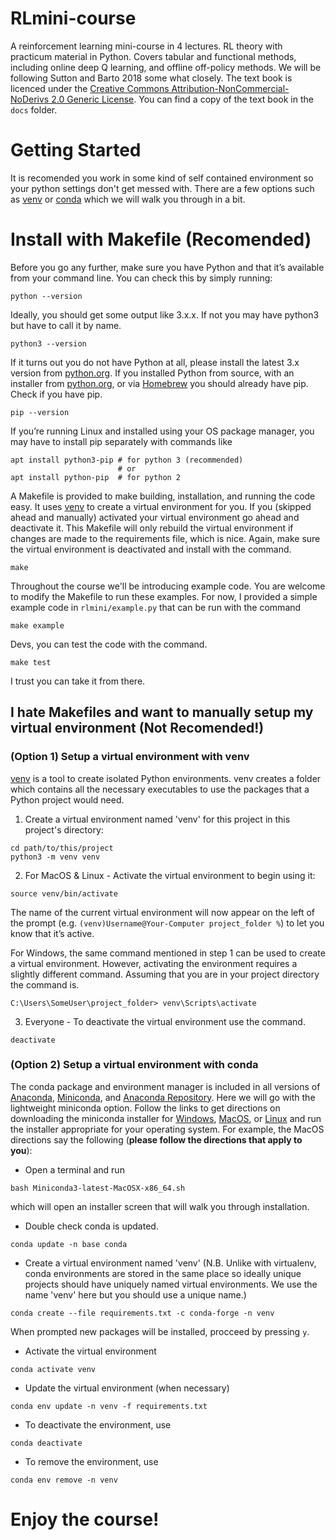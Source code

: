 # RLmini-course
A reinforcement learning mini-course in 4 lectures. RL theory with practicum material in Python. Covers tabular and functional methods, including online deep Q learning, and offline off-policy methods. We will be following Sutton and Barto 2018 some what closely. The text book is licenced under the [Creative Commons Attribution-NonCommercial-NoDerivs 2.0 Generic License](http://creativecommons.org/licenses/by-nc-nd/2.0/). You can find a copy of the text book in the `docs` folder.

# Getting Started
It is recomended you work in some kind of self contained environment so your
python settings don't get messed with. There are a few options such as
[venv](https://docs.python.org/3/library/venv.html)
or [conda](https://docs.conda.io/projects/conda/en/latest/) which we will walk you through in a bit.

# Install with Makefile (Recomended)
Before you go any further, make sure you have Python and that it’s available
from your command line. You can check this by simply running:
```
python --version
```
Ideally, you should get some output like 3.x.x. If not you may have python3 but have to call it by name.
```
python3 --version
```
If it turns out you do not have Python at all, please install
the latest 3.x version from [python.org](python.org).
If you installed Python from source, with an installer from
[python.org](python.org), or via [Homebrew](https://brew.sh/) you should already
have pip. Check if you have pip.
```
pip --version
```
If you’re running Linux and installed using your OS package manager, you may have to install pip separately with commands like
```
apt install python3-pip	# for python 3 (recommended)
                        # or
apt install python-pip	# for python 2
```

A Makefile is provided to make building, installation, and running the code easy. It uses [venv](https://docs.python.org/3/library/venv.html) to create a virtual environment for you.
If you (skipped ahead and manually) activated your virtual environment go ahead and deactivate it.
This Makefile will only rebuild the virtual environment if changes are made to
the requirements file, which is nice.
Again, make sure the virtual environment is deactivated and install with the command.
```
make
```
Throughout the course we'll be introducing example code.
You are welcome to modify the Makefile to run these examples.
For now, I provided a simple example code in `rlmini/example.py` that can
be run with the command
```
make example
```
Devs, you can test the code with the command.
```
make test
```
I trust you can take it from there.

## I hate Makefiles and want to manually setup my virtual environment (Not Recomended!)

### (Option 1) Setup a virtual environment with venv

[venv](https://docs.python.org/3/library/venv.html) is a tool to create isolated
Python environments. venv creates a folder which contains all the
necessary executables to use the packages that a Python project would need.

1. Create a virtual environment named 'venv' for this project in this
project's directory:
```
cd path/to/this/project
python3 -m venv venv
```
2. For MacOS & Linux - Activate the virtual environment to begin using it:
```
source venv/bin/activate
```
The name of the current virtual environment will now appear on the left of the
prompt (e.g. `(venv)Username@Your-Computer project_folder %`) to let you know that
it’s active.

For Windows, the same command mentioned in step 1 can be used to create a
virtual environment. However, activating the environment requires a slightly
different command. Assuming that you are in your project directory the command is.
```
C:\Users\SomeUser\project_folder> venv\Scripts\activate
```
3. Everyone - To deactivate the virtual environment use the command.
```
deactivate
```

### (Option 2) Setup a virtual environment with conda
The conda package and environment manager is included in all versions of
[Anaconda](https://docs.conda.io/projects/conda/en/latest/glossary.html#anaconda-glossary),
[Miniconda](https://docs.conda.io/projects/conda/en/latest/glossary.html#miniconda-glossary),
and [Anaconda Repository](https://docs.continuum.io/anaconda-repository/).
Here we will go with the lightweight miniconda option.
Follow the links to get directions on downloading the miniconda installer for
[Windows](https://conda.io/docs/user-guide/install/windows.html),
[MacOS](https://conda.io/docs/user-guide/install/macos.html), or
[Linux](https://conda.io/docs/user-guide/install/linux.html) and run the
installer appropriate for your operating system. For example, the MacOS
directions say the following (**please follow the directions that apply to you**):
+ Open a terminal and run
```
bash Miniconda3-latest-MacOSX-x86_64.sh
```
which will open an installer screen that will walk you through installation.
+ Double check conda is updated.
```
conda update -n base conda
```
+ Create a virtual environment named 'venv' (N.B. Unlike with virtualenv, conda
environments are stored in the same place so ideally unique projects should
have uniquely named virtual environments. We use the name 'venv' here but
you should use a unique name.)
```
conda create --file requirements.txt -c conda-forge -n venv
```
When prompted new packages will be installed, procceed by pressing `y`.
+ Activate the virtual environment
```
conda activate venv
```
+ Update the virtual environment (when necessary)
```
conda env update -n venv -f requirements.txt
```
+ To deactivate the environment, use
```
conda deactivate
```
+ To remove the environment, use
```
conda env remove -n venv
```
# Enjoy the course!
